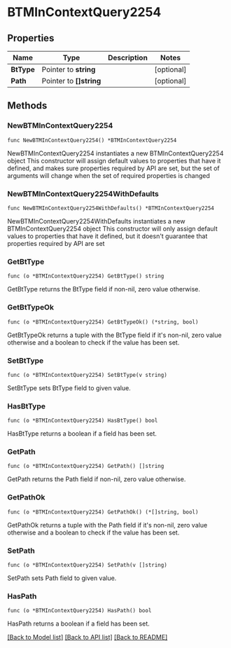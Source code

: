 # BTMInContextQuery2254

## Properties

Name | Type | Description | Notes
------------ | ------------- | ------------- | -------------
**BtType** | Pointer to **string** |  | [optional] 
**Path** | Pointer to **[]string** |  | [optional] 

## Methods

### NewBTMInContextQuery2254

`func NewBTMInContextQuery2254() *BTMInContextQuery2254`

NewBTMInContextQuery2254 instantiates a new BTMInContextQuery2254 object
This constructor will assign default values to properties that have it defined,
and makes sure properties required by API are set, but the set of arguments
will change when the set of required properties is changed

### NewBTMInContextQuery2254WithDefaults

`func NewBTMInContextQuery2254WithDefaults() *BTMInContextQuery2254`

NewBTMInContextQuery2254WithDefaults instantiates a new BTMInContextQuery2254 object
This constructor will only assign default values to properties that have it defined,
but it doesn't guarantee that properties required by API are set

### GetBtType

`func (o *BTMInContextQuery2254) GetBtType() string`

GetBtType returns the BtType field if non-nil, zero value otherwise.

### GetBtTypeOk

`func (o *BTMInContextQuery2254) GetBtTypeOk() (*string, bool)`

GetBtTypeOk returns a tuple with the BtType field if it's non-nil, zero value otherwise
and a boolean to check if the value has been set.

### SetBtType

`func (o *BTMInContextQuery2254) SetBtType(v string)`

SetBtType sets BtType field to given value.

### HasBtType

`func (o *BTMInContextQuery2254) HasBtType() bool`

HasBtType returns a boolean if a field has been set.

### GetPath

`func (o *BTMInContextQuery2254) GetPath() []string`

GetPath returns the Path field if non-nil, zero value otherwise.

### GetPathOk

`func (o *BTMInContextQuery2254) GetPathOk() (*[]string, bool)`

GetPathOk returns a tuple with the Path field if it's non-nil, zero value otherwise
and a boolean to check if the value has been set.

### SetPath

`func (o *BTMInContextQuery2254) SetPath(v []string)`

SetPath sets Path field to given value.

### HasPath

`func (o *BTMInContextQuery2254) HasPath() bool`

HasPath returns a boolean if a field has been set.


[[Back to Model list]](../README.md#documentation-for-models) [[Back to API list]](../README.md#documentation-for-api-endpoints) [[Back to README]](../README.md)


